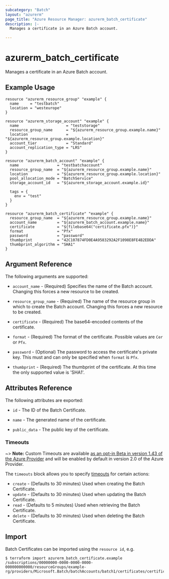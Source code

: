 ```yaml
---
subcategory: "Batch"
layout: "azurerm"
page_title: "Azure Resource Manager: azurerm_batch_certificate"
description: |-
  Manages a certificate in an Azure Batch account.

---
```


# azurerm_batch_certificate

Manages a certificate in an Azure Batch account.

## Example Usage

```hcl
resource "azurerm_resource_group" "example" {
  name     = "testbatch"
  location = "westeurope"
}

resource "azurerm_storage_account" "example" {
  name                     = "teststorage"
  resource_group_name      = "${azurerm_resource_group.example.name}"
  location                 = "${azurerm_resource_group.example.location}"
  account_tier             = "Standard"
  account_replication_type = "LRS"
}

resource "azurerm_batch_account" "example" {
  name                 = "testbatchaccount"
  resource_group_name  = "${azurerm_resource_group.example.name}"
  location             = "${azurerm_resource_group.example.location}"
  pool_allocation_mode = "BatchService"
  storage_account_id   = "${azurerm_storage_account.example.id}"

  tags = {
    env = "test"
  }
}

resource "azurerm_batch_certificate" "example" {
  resource_group_name  = "${azurerm_resource_group.example.name}"
  account_name         = "${azurerm_batch_account.example.name}"
  certificate          = "${filebase64("certificate.pfx")}"
  format               = "Pfx"
  password             = "password"
  thumbprint           = "42C107874FD0E4A9583292A2F1098E8FE4B2EDDA"
  thumbprint_algorithm = "SHA1"
}
```

## Argument Reference

The following arguments are supported:

* `account_name` - (Required) Specifies the name of the Batch account. Changing this forces a new resource to be created.

* `resource_group_name` - (Required) The name of the resource group in which to create the Batch account. Changing this forces a new resource to be created.

* `certificate` - (Required) The base64-encoded contents of the certificate.

* `format` - (Required) The format of the certificate. Possible values are `Cer` or `Pfx`.

* `password` - (Optional) The password to access the certificate's private key. This must and can only be specified when `format` is `Pfx`.

* `thumbprint` - (Required) The thumbprint of the certificate. At this time the only supported value is 'SHA1'.

## Attributes Reference

The following attributes are exported:

* `id` - The ID of the Batch Certificate.

* `name` - The generated name of the certificate.

* `public_data` - The public key of the certificate.

### Timeouts

~> **Note:** Custom Timeouts are available [as an opt-in Beta in version 1.43 of the Azure Provider](/docs/providers/azurerm/guides/2.0-beta.html) and will be enabled by default in version 2.0 of the Azure Provider.

The `timeouts` block allows you to specify [timeouts](https://www.terraform.io/docs/configuration/resources.html#timeouts) for certain actions:

* `create` - (Defaults to 30 minutes) Used when creating the Batch Certificate.
* `update` - (Defaults to 30 minutes) Used when updating the Batch Certificate.
* `read` - (Defaults to 5 minutes) Used when retrieving the Batch Certificate.
* `delete` - (Defaults to 30 minutes) Used when deleting the Batch Certificate.

## Import

Batch Certificates can be imported using the `resource id`, e.g.

```shell
$ terraform import azurerm_batch_certificate.example /subscriptions/00000000-0000-0000-0000-000000000000/resourceGroups/example-rg/providers/Microsoft.Batch/batchAccounts/batch1/certificates/certificate1
```
